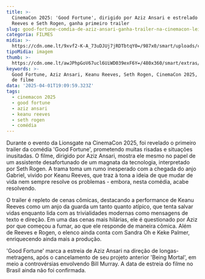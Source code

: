 ```yaml
---
title: >-
  CinemaCon 2025: 'Good Fortune', dirigido por Aziz Ansari e estrelado por Keanu
  Reeves e Seth Rogen, ganha primeiro trailer
slug: good-fortune-comdia-de-aziz-ansari-ganha-trailer-na-cinemacon-leia-descrio
categoria: FILMES
midia: >-
  https://cdn.ome.lt/9xvf2-K-A_73uDJUj7jRDTbtqY0=/987x0/smart/uploads/conteudo/fotos/OMELETE_CAPA_-_2025-04-01T154056.135.png
tipoMidia: imagem
thumb: >-
  https://cdn.ome.lt/awJPhpGoV67ucl6UiWD039exF6Y=/480x360/smart/extras/conteudos/omelete_THUMB_-_2025-04-01T154047.365.png
keywords: >-
  Good Fortune, Aziz Ansari, Keanu Reeves, Seth Rogen, CinemaCon 2025, trailer
  de filme
data: '2025-04-01T19:09:59.323Z'
tags:
  - cinemacon 2025
  - good fortune
  - aziz ansari
  - keanu reeves
  - seth rogen
  - comédia
---
```


Durante o evento da Lionsgate na CinemaCon 2025, foi revelado o primeiro trailer da comédia 'Good Fortune', prometendo muitas risadas e situações inusitadas. O filme, dirigido por Aziz Ansari, mostra ele mesmo no papel de um assistente desafortunado de um magnata da tecnologia, interpretado por Seth Rogen. A trama toma um rumo inesperado com a chegada do anjo Gabriel, vivido por Keanu Reeves, que traz à tona a ideia de que mudar de vida nem sempre resolve os problemas - embora, nesta comédia, acabe resolvendo.

O trailer é repleto de cenas cômicas, destacando a performance de Keanu Reeves como um anjo da guarda um tanto quanto atípico, que tenta salvar vidas enquanto lida com as trivialidades modernas como mensagens de texto e direção. Em uma das cenas mais hilárias, ele é questionado por Aziz por que começou a fumar, ao que ele responde de maneira cômica. Além de Reeves e Rogen, o elenco ainda conta com Sandra Oh e Keke Palmer, enriquecendo ainda mais a produção.

'Good Fortune' marca a estreia de Aziz Ansari na direção de longas-metragens, após o cancelamento de seu projeto anterior 'Being Mortal', em meio a controvérsias envolvendo Bill Murray. A data de estreia do filme no Brasil ainda não foi confirmada.
